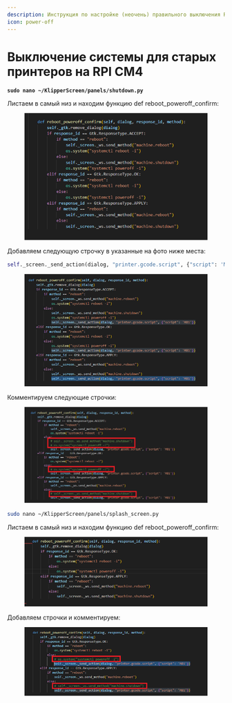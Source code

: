 ```yaml
---
description: Инструкция по настройке (неочень) правильного выключения RPI CM4 через M81
icon: power-off
---
```


# Выключение системы для старых принтеров на RPI CM4

<pre class="language-bash"><code class="lang-bash"><strong>sudo nano ~/KlipperScreen/panels/shutdown.py
</strong></code></pre>

Листаем в самый низ и находим функцию def reboot\_poweroff\_confirm:

<figure><img src="../../../.gitbook/assets/{C2CA11D1-10BA-4736-AD28-92B2E95AF0A5}.png" alt=""><figcaption></figcaption></figure>

Добавляем следующую строчку в указанные на фото ниже места:

```python
self._screen._send_action(dialog, "printer.gcode.script", {"script": 'M81'})
```

<figure><img src="../../../.gitbook/assets/{AC424BEC-6B35-4CED-9544-FBE054F64630}.png" alt=""><figcaption></figcaption></figure>

Комментируем следующие строчки:

<figure><img src="../../../.gitbook/assets/Снимок экрана 2024-11-03 114153.png" alt=""><figcaption></figcaption></figure>

```bash
sudo nano ~/KlipperScreen/panels/splash_screen.py
```

Листаем в самый низ и находим функцию def reboot\_poweroff\_confirm:

<figure><img src="../../../.gitbook/assets/{4A46FD0B-D509-432B-8FEF-3E4BC641AAA6}.png" alt=""><figcaption></figcaption></figure>

Добавляем строчки и комментируем:

<figure><img src="../../../.gitbook/assets/Снимок экрана 2024-11-03 114414.png" alt=""><figcaption></figcaption></figure>


